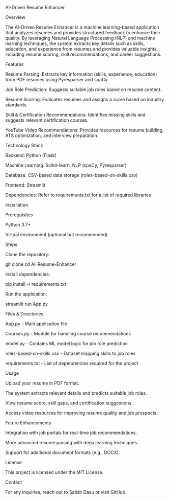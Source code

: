 AI-Driven Resume Enhancer

Overview

The AI-Driven Resume Enhancer is a machine learning-based application that analyzes resumes and provides structured feedback to enhance their quality. By leveraging Natural Language Processing (NLP) and machine learning techniques, the system extracts key details such as skills, education, and experience from resumes and provides valuable insights, including resume scoring, skill recommendations, and career suggestions.

Features

Resume Parsing: Extracts key information (skills, experience, education) from PDF resumes using Pyresparser and spaCy.

Job Role Prediction: Suggests suitable job roles based on resume content.

Resume Scoring: Evaluates resumes and assigns a score based on industry standards.

Skill & Certification Recommendations: Identifies missing skills and suggests relevant certification courses.

YouTube Video Recommendations: Provides resources for resume building, ATS optimization, and interview preparation.

Technology Stack

Backend: Python (Flask)

Machine Learning: Scikit-learn, NLP (spaCy, Pyresparser)

Database: CSV-based data storage (roles-based-on-skills.csv)

Frontend: Streamlit

Dependencies: Refer to requirements.txt for a list of required libraries

Installation

Prerequisites

Python 3.7+

Virtual environment (optional but recommended)

Steps

Clone the repository:

git clone <repository-url>
cd AI-Resume-Enhancer

Install dependencies:

pip install -r requirements.txt

Run the application:

streamlit run App.py

Files & Directories

App.py - Main application file

Courses.py - Module for handling course recommendations

model.py - Contains ML model logic for job role prediction

roles-based-on-skills.csv - Dataset mapping skills to job roles

requirements.txt - List of dependencies required for the project

Usage

Upload your resume in PDF format.

The system extracts relevant details and predicts suitable job roles.

View resume score, skill gaps, and certification suggestions.

Access video resources for improving resume quality and job prospects.

Future Enhancements

Integration with job portals for real-time job recommendations.

More advanced resume parsing with deep learning techniques.

Support for additional document formats (e.g., DOCX).

License

This project is licensed under the MIT License.

Contact

For any inquiries, reach out to Satish Dasu or visit GitHub.
